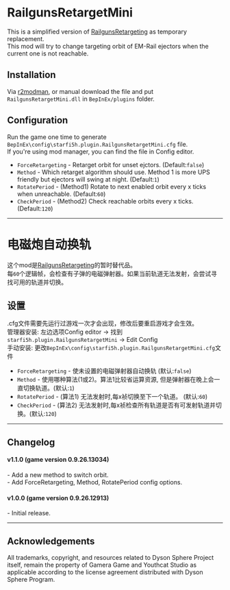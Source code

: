 # RailgunsRetargetMini

This is a simplified version of [RailgunsRetargeting](https://dsp.thunderstore.io/package/brokenmass/RailgunsRetargeting/) as temporary replacement.   
This mod will try to change targeting orbit of EM-Rail ejectors when the current one is not reachable.  

## Installation
Via [r2modman](https://dsp.thunderstore.io/package/ebkr/r2modman/), or manual download the file and put `RailgunsRetargetMini.dll` in `BepInEx/plugins` folder.

## Configuration

Run the game one time to generate `BepInEx\config\starfi5h.plugin.RailgunsRetargetMini.cfg` file.  
If you're using mod manager, you can find the file in Config editor.  

- `ForceRetargeting` - Retarget orbit for unset ejctors. (Default:`false`)  
- `Method` - Which retarget algorithm should use. Method 1 is more UPS friendly but ejectors will swing at night. (Default:`1`)  
- `RotatePeriod` - (Method1) Rotate to next enabled orbit every x ticks when unreachable. (Default:`60`)  
- `CheckPeriod` - (Method2) Check reachable orbits every x ticks.  (Default:`120`)  

----

# 电磁炮自动换轨

这个mod是[RailgunsRetargeting](https://dsp.thunderstore.io/package/brokenmass/RailgunsRetargeting/)的暂时替代品。  
每`60`个逻辑帧，会检查有子弹的电磁弹射器。如果当前轨道无法发射，会尝试寻找可用的轨道并切换。  

## 设置   
.cfg文件需要先运行过游戏一次才会出现，修改后要重启游戏才会生效。  
管理器安装: 左边选项Config editor -> 找到`starfi5h.plugin.RailgunsRetargetMini` -> Edit Config  
手动安装: 更改`BepInEx\config\starfi5h.plugin.RailgunsRetargetMini.cfg`文件  

- `ForceRetargeting` - 使未设置的电磁弹射器自动换轨 (默认:`false`)  
- `Method` - 使用哪种算法(1或2)。算法1比较省运算资源, 但是弹射器在晚上会一直切换轨道。(默认:`1`)
- `RotatePeriod` - (算法1) 无法发射时,每x祯切换至下一个轨道。 (默认:`60`) 
- `CheckPeriod` - (算法2) 无法发射时,每x祯检查所有轨道是否有可发射轨道并切换。(默认:`120`)  

----

## Changelog

#### v1.1.0 (game version 0.9.26.13034)
\- Add a new method to switch orbit.  
\- Add ForceRetargeting, Method, RotatePeriod config options.  

#### v1.0.0 (game version 0.9.26.12913)  
\- Initial release. 

----

## Acknowledgements
All trademarks, copyright, and resources related to Dyson Sphere Project itself, remain the property of Gamera Game and Youthcat Studio as applicable according to the license agreement distributed with Dyson Sphere Program.  